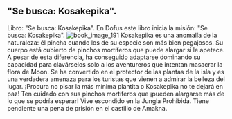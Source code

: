 ## "Se busca: Kosakepika".
Libro: "Se busca: Kosakepika".
En Dofus este libro inicia la misión: "Se busca: Kosakepika".
![book_image_191](https://media.discordapp.net/attachments/1105643336989159555/1105647874982817842/191.jpg)
Kosakepika es una anomalía de la naturaleza: él pincha cuando los de su especie son más bien pegajosos. Su cuerpo está cubierto de pinchos mortíferos que puede alargar si le apetece. A pesar de esta diferencia, ha conseguido adaptarse dominando su capacidad para clavárselos solo a los aventureros que intentan masacrar la flora de Moon. Se ha convertido en el protector de las plantas de la isla y es una verdadera amenaza para los turistas que vienen a admirar la belleza del lugar. ¡Procura no pisar la más mínima plantita o Kosakepika no te dejará en paz!
Ten cuidado con sus pinchos mortíferos que ¡pueden alargarse más de lo que se podría esperar!
Vive escondido en la Jungla Prohibida.
Tiene pendiente una pena de prisión en el castillo de Amakna.